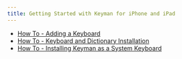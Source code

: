 ```yaml
---
title: Getting Started with Keyman for iPhone and iPad
---
```


* [How To - Adding a Keyboard](searching-for-keyboards)
* [How To - Keyboard and Dictionary Installation](installing-packages)
* [How To - Installing Keyman as a System Keyboard](installing-system-keyboard)
